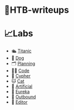 # 📖HTB-writeups
# 📈Labs

- 🛳️ [Titanic](./titanic/Write-up.md)
- 🐶 [Dog](./dog/Writeup.md)
- 🗂️ [Planning](./planning/WriteUp.md)
- 👨‍💻 [Code](./code/WriteUp.md)
- 🧮 [Cypher](./cypher/WriteUp.md)
- 🐱 [Cat](./cat/WriteUp.md)
- 🤖 [Artificial](./artificial/WriteUp.md)
- 🎣 [Eureka](./eureka/WriteUp.md)
- 📨 [Outbound](./outbound/WriteUp.md)
- 📓 [Editor](./editor/WriteUp.md)

